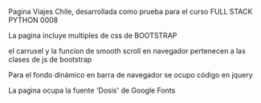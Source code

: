 Pagina Viajes Chile, desarrollada como prueba para el curso FULL STACK PYTHON 0008

La pagina incluye multiples de css de BOOTSTRAP 

el carrusel y la funcion de smooth scroll en navegador pertenecen a
las clases de js de bootstrap

Para el fondo dinámico en barra de navegador se ocupo código en jquery

La pagina ocupa la fuente 'Dosis' de Google Fonts



